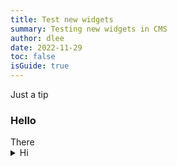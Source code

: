 ```yaml
---
title: Test new widgets
summary: Testing new widgets in CMS
author: dlee
date: 2022-11-29
toc: false
isGuide: true
---
```

<div class="callout__tip"><span class="callout__icon"></span><span class="callout__text">Just a tip</span></div>

<h3 class="accordion">Hello</h3><div class="accordion__panel">There</div>


<details>
  <summary>Hi</summary>

  undefined

</details>